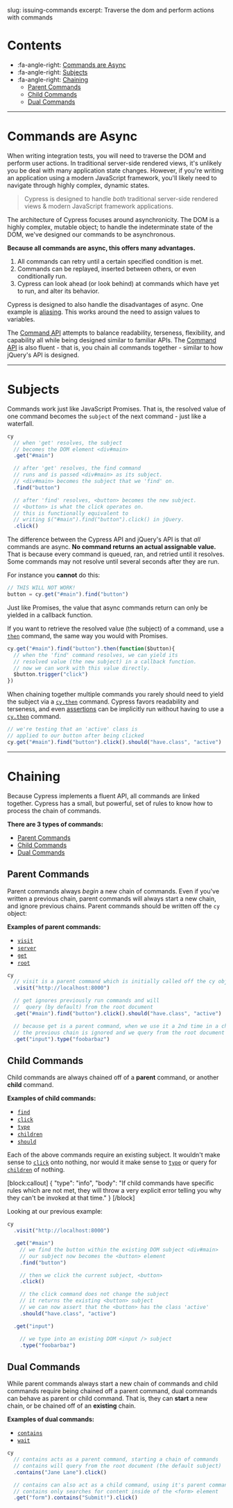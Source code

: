 slug: issuing-commands
excerpt: Traverse the dom and perform actions with commands

# Contents

- :fa-angle-right: [Commands are Async](#section-commands-are-async)
- :fa-angle-right: [Subjects](#section-subjects)
- :fa-angle-right: [Chaining](#section-chaining)
  - [Parent Commands](#section-parent-commands)
  - [Child Commands](#section-child-commands)
  - [Dual Commands](#section-dual-commands)

***

# Commands are Async

When writing integration tests, you will need to traverse the DOM and perform user actions. In traditional server-side rendered views, it's unlikely you be deal with many application state changes. However, if you're writing an application using a modern JavaScript framework, you'll likely need to navigate through highly complex, dynamic states.

> Cypress is designed to handle *both* traditional server-side rendered views & modern JavaScript framework applications.

The architecture of Cypress focuses around asynchronicity. The DOM is a highly complex, mutable object; to handle the indeterminate state of the DOM, we've designed our commands to be asynchronous.

**Because all commands are async, this offers many advantages.**

1. All commands can retry until a certain specified condition is met.
2. Commands can be replayed, inserted between others, or even conditionally run.
3. Cypress can look ahead (or look behind) at commands which have yet to run, and alter its behavior.

Cypress is designed to also handle the disadvantages of async. One example is [aliasing](https://on.cypress.io/guides/using-aliases). This works around the need to assign values to variables.

The [Command API](https://on.cypress.io/api) attempts to balance readability, terseness, flexibility, and capability all while being designed similar to familiar APIs. The [Command API](https://on.cypress.io/api) is also fluent - that is, you chain all commands together - similar to how jQuery's API is designed.

***

# Subjects

Commands work just like JavaScript Promises. That is, the resolved value of one command becomes the `subject` of the next command - just like a waterfall.

```javascript
cy
  // when 'get' resolves, the subject
  // becomes the DOM element <div#main>
  .get("#main")

  // after 'get' resolves, the find command
  // runs and is passed <div#main> as its subject.
  // <div#main> becomes the subject that we 'find' on.
  .find("button")

  // after 'find' resolves, <button> becomes the new subject.
  // <button> is what the click operates on.
  // this is functionally equivalent to
  // writing $("#main").find("button").click() in jQuery.
  .click()
```

The difference between the Cypress API and jQuery's API is that *all* commands are async. **No command returns an actual assignable value.** That is because every command is queued, ran, and retried until it resolves. Some commands may not resolve until several seconds after they are run.

For instance you **cannot** do this:

```javascript
// THIS WILL NOT WORK!
button = cy.get("#main").find("button")
```

Just like Promises, the value that async commands return can only be yielded in a callback function.

If you want to retrieve the resolved value (the subject) of a command, use a [`then`](https://on.cypress.io/api/then) command, the same way you would with Promises.

```javascript
cy.get("#main").find("button").then(function($button){
  // when the 'find' command resolves, we can yield its
  // resolved value (the new subject) in a callback function.
  // now we can work with this value directly.
  $button.trigger("click")
})
```

When chaining together multiple commands you rarely should need to yield the subject via a [`cy.then`](https://on.cypress.io/api/then) command. Cypress favors readability and terseness, and even [assertions](https://on.cypress.io/guides/making-assertions) can be implicitly run without having to use a [`cy.then`](https://on.cypress.io/api/then) command.

```javascript
// we're testing that an 'active' class is
// applied to our button after being clicked
cy.get("#main").find("button").click().should("have.class", "active")
```

***

# Chaining

Because Cypress implements a fluent API, all commands are linked together.  Cypress has a small, but powerful, set of rules to know how to process the chain of commands.

**There are 3 types of commands:**

- [Parent Commands](#section-parent-commands)
- [Child Commands](#section-child-commands)
- [Dual Commands](#section-dual-commands)

## Parent Commands

Parent commands always *begin* a new chain of commands. Even if you've written a previous chain, parent commands will always start a new chain, and ignore previous chains. Parent commands should be written off the `cy` object:

**Examples of parent commands:**

 - [`visit`](https://on.cypress.io/api/visit)
 - [`server`](https://on.cypress.io/api/server)
 - [`get`](https://on.cypress.io/api/get)
 - [`root`](https://on.cypress.io/api/root)

```javascript
cy
  // visit is a parent command which is initially called off the cy object
  .visit("http://localhost:8000")

  // get ignores previously run commands and will
  //  query (by default) from the root document
  .get("#main").find("button").click().should("have.class", "active")

  // because get is a parent command, when we use it a 2nd time in a chain
  // the previous chain is ignored and we query from the root document
  .get("input").type("foobarbaz")
```

## Child Commands

Child commands are always chained off of a **parent** command, or another **child** command.

**Examples of child commands:**

- [`find`](https://on.cypress.io/api/find)
- [`click`](https://on.cypress.io/api/click)
- [`type`](https://on.cypress.io/api/type)
- [`children`](https://on.cypress.io/api/children)
- [`should`](https://on.cypress.io/api/should)

Each of the above commands require an existing subject. It wouldn't make sense to [`click`](https://on.cypress.io/api/click) onto nothing, nor would it make sense to [`type`](https://on.cypress.io/api/type) or query for [`children`](https://on.cypress.io/api/children) of nothing.


[block:callout]
{
  "type": "info",
  "body": "If child commands have specific rules which are not met, they will throw a very explicit error telling you why they can't be invoked at that time."
}
[/block]

Looking at our previous example:

```javascript
cy
  .visit("http://localhost:8000")

  .get("#main")
    // we find the button within the existing DOM subject <div#main>
    // our subject now becomes the <button> element
    .find("button")

    // then we click the current subject, <button>
    .click()

    // the click command does not change the subject
    // it returns the existing <button> subject
    // we can now assert that the <button> has the class 'active'
    .should("have.class", "active")

  .get("input")

    // we type into an existing DOM <input /> subject
    .type("foobarbaz")
```

## Dual Commands

While parent commands always start a new chain of commands and child commands require being chained off a parent command, dual commands can behave as parent or child command. That is, they can **start** a new chain, or be chained off of an **existing** chain.

**Examples of dual commands:**

- [`contains`](https://on.cypress.io/api/contains)
- [`wait`](https://on.cypress.io/api/wait)

```javascript
cy
  // contains acts as a parent command, starting a chain of commands
  // contains will query from the root document (the default subject)
  .contains("Jane Lane").click()

  // contains can also act as a child command, using it's parent command's subject, <form>
  // contains only searches for content inside of the <form> element
  .get("form").contains("Submit!").click()

```